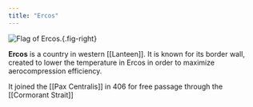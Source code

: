 ```yaml
---
title: "Ercos"
---
```


![Flag of Ercos.](image/ercos.png){.fig-right}

**Ercos** is a country in western [[Lanteen]]. It is known for its border wall, created to lower the temperature in Ercos in order to maximize aerocompression efficiency.

It joined the [[Pax Centralis]] in 406 for free passage through the [[Cormorant Strait]]
